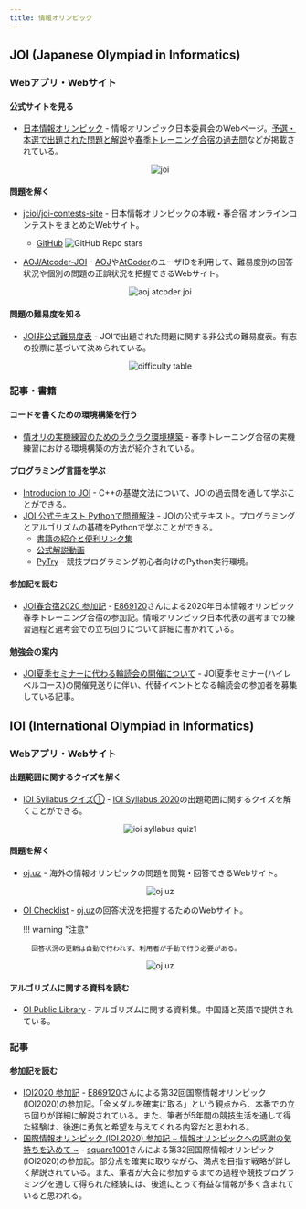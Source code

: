 ```yaml
---
title: 情報オリンピック
---
```


## JOI (Japanese Olympiad in Informatics)

### Webアプリ・Webサイト

#### 公式サイトを見る

- [日本情報オリンピック](https://www.ioi-jp.org/) - 情報オリンピック日本委員会のWebページ。[予選・本選で出題された問題と解説](https://www.ioi-jp.org/problem_archive.php)や[春季トレーニング合宿の過去問](https://www.ioi-jp.org/camp/index.html)などが掲載されている。

    <div align="center">
      <img loading = "lazy" src="../../images/related_contest_sites/joi/joi.png" alt="joi">
    </div>

#### 問題を解く

- [jcioi/joi-contests-site](https://contests.ioi-jp.org/) - 日本情報オリンピックの本戦・春合宿 オンラインコンテストをまとめたWebサイト。
    - [GitHub](https://github.com/jcioi/joi-contests-site) ![GitHub Repo stars](https://img.shields.io/github/stars/jcioi/joi-contests-site?style=plastic)

- [AOJ/Atcoder-JOI](https://joi.goodbaton.com/) - [AOJ](http://judge.u-aizu.ac.jp/onlinejudge/)や[AtCoder](https://atcoder.jp/)のユーザIDを利用して、難易度別の回答状況や個別の問題の正誤状況を把握できるWebサイト。

    <div align="center">
      <img loading = "lazy" src="../../images/related_contest_sites/joi/aoj_atcoder_joi.png" alt="aoj atcoder joi">
    </div>

#### 問題の難易度を知る

- [JOI非公式難易度表](https://docs.google.com/spreadsheets/d/1zXDtkFmskO5NSxkqck8uDbcJtAhTVZtzPh2hLw64Sw4/edit#gid=0) - JOIで出題された問題に関する非公式の難易度表。有志の投票に基づいて決められている。

    <div align="center">
      <img loading = "lazy" src="../../images/related_contest_sites/joi/difficulty_table.png" alt="difficulty table">
    </div>

### 記事・書籍

#### コードを書くための環境構築を行う

- [情オリの実機練習のためのラクラク環境構築](https://iro-happa.hatenablog.com/entry/2023/03/27/165726) - 春季トレーニング合宿の実機練習における環境構築の方法が紹介されている。

#### プログラミング言語を学ぶ

- [Introducion to JOI](https://pro-ktmr.github.io/joig-course/text/index.html) - C++の基礎文法について、JOIの過去問を通して学ぶことができる。
- [JOI 公式テキスト Pythonで問題解決](https://www.amazon.co.jp/dp/4407359447) - JOIの公式テキスト。プログラミングとアルゴリズムの基礎をPythonで学ぶことができる。
    - [書籍の紹介と便利リンク集](https://pro-ktmr.github.io/joi-text/)
    - [公式解説動画](https://www.youtube.com/channel/UCI_npX8-fWv235zqCj8Oa9w)
    - [PyTry](https://pro-ktmr.github.io/pytry/) - 競技プログラミング初心者向けのPython実行環境。

#### 参加記を読む

- [JOI春合宿2020 参加記](https://drive.google.com/file/d/1iW2sTAz9VyhzWbO0ByVHiha0jG0aIJ7H/view) - [E869120](https://atcoder.jp/users/E869120)さんによる2020年日本情報オリンピック春季トレーニング合宿の参加記。情報オリンピック日本代表の選考までの練習過程と選考会での立ち回りについて詳細に書かれている。

#### 勉強会の案内

- [JOI夏季セミナーに代わる輪読会の開催について](https://kaage.hatenablog.com/entry/2022/03/25/210000) - JOI夏季セミナー(ハイレベルコース)の開催見送りに伴い、代替イベントとなる輪読会の参加者を募集している記事。

## IOI (International Olympiad in Informatics)

### Webアプリ・Webサイト

#### 出題範囲に関するクイズを解く

- [IOI Syllabus クイズ①](https://quiz-maker.site/quiz/play/x4Qzf820220330074405) - [IOI Syllabus 2020](https://ioinformatics.org/files/ioi-syllabus-2020.pdf)の出題範囲に関するクイズを解くことができる。

    <div align="center">
      <img loading = "lazy" src="../../images/related_contest_sites/ioi/ioi_syllabus_quiz1.png" alt="ioi syllabus quiz1">
    </div>

#### 問題を解く

- [oj.uz](https://oj.uz/) - 海外の情報オリンピックの問題を閲覧・回答できるWebサイト。

    <div align="center">
      <img loading = "lazy" src="../../images/related_contest_sites/joi/oj_uz.png" alt="oj uz">
    </div>

- [OI Checklist](https://oichecklist.pythonanywhere.com/) - [oj.uz](https://oj.uz/)の回答状況を把握するためのWebサイト。

    !!! warning "注意"

        回答状況の更新は自動で行われず、利用者が手動で行う必要がある。

    <div align="center">
      <img loading = "lazy" src="../../images/related_contest_sites/joi/oi_checklist.png" alt="oj uz">
    </div>

#### アルゴリズムに関する資料を読む

- [OI Public Library](https://github.com/enkerewpo/OI-Public-Library) - アルゴリズムに関する資料集。中国語と英語で提供されている。

### 記事

#### 参加記を読む

- [IOI2020 参加記](https://drive.google.com/file/d/1UOFW6Vtxz5S5hWBK78swQg368F6L15kp/view) - [E869120](https://atcoder.jp/users/E869120)さんによる第32回国際情報オリンピック(IOI2020)の参加記。「金メダルを確実に取る」という観点から、本番での立ち回りが詳細に解説されている。また、筆者が5年間の競技生活を通して得た経験は、後進に勇気と希望を与えてくれる内容だと思われる。
- [国際情報オリンピック (IOI 2020) 参加記 ~ 情報オリンピックへの感謝の気持ちを込めて ~](https://drive.google.com/file/d/1NGhlPCmRadq8j2oNeFmH4LfPiooI7H_1/view) - [square1001](https://atcoder.jp/users/square1001)さんによる第32回国際情報オリンピック(IOI2020)の参加記。部分点を確実に取りながら、満点を目指す戦略が詳しく解説されている。また、筆者が大会に参加するまでの過程や競技プログラミングを通して得られた経験には、後進にとって有益な情報が多く含まれていると思われる。
